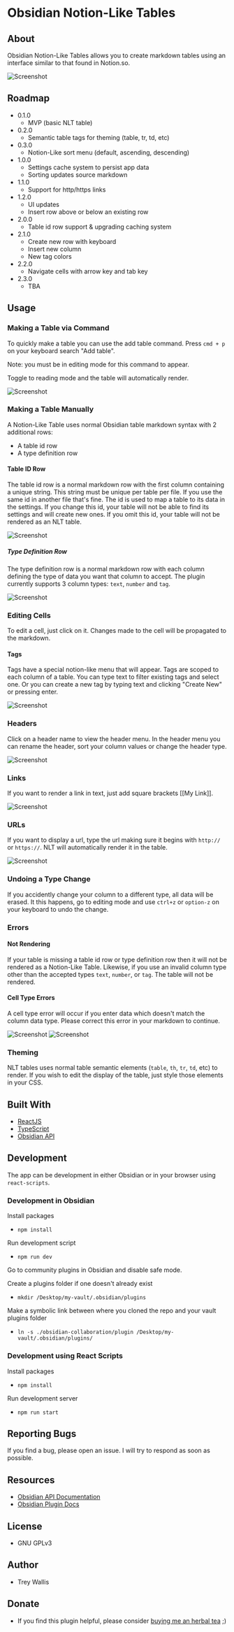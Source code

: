 # Obsidian Notion-Like Tables

## About

Obsidian Notion-Like Tables allows you to create markdown tables using an interface similar to that found in Notion.so.

![Screenshot](.readme/preview.png)

## Roadmap

-   0.1.0
    -   MVP (basic NLT table)
-   0.2.0
    -   Semantic table tags for theming (table, tr, td, etc)
-   0.3.0
    -   Notion-Like sort menu (default, ascending, descending)
-   1.0.0
    -   Settings cache system to persist app data
    -   Sorting updates source markdown
-   1.1.0
    -   Support for http/https links
-   1.2.0
    -   UI updates
    -   Insert row above or below an existing row
-   2.0.0
    -   Table id row support & upgrading caching system
-   2.1.0
    -   Create new row with keyboard
    -   Insert new column
    -   New tag colors
-   2.2.0
    -   Navigate cells with arrow key and tab key
-   2.3.0
    -   TBA

## Usage

### Making a Table via Command

To quickly make a table you can use the add table command. Press `cmd + p` on your keyboard search "Add table".

Note: you must be in editing mode for this command to appear.

Toggle to reading mode and the table will automatically render.

![Screenshot](.readme/add-table-command.png)

### Making a Table Manually

A Notion-Like Table uses normal Obsidian table markdown syntax with 2 additional rows:

-   A table id row
-   A type definition row

#### Table ID Row

The table id row is a normal markdown row with the first column containing a unique string. This string must be unique per table per file. If you use the same id in another file that's fine. The id is used to map a table to its data in the settings. If you change this id, your table will not be able to find its settings and will create new ones. If you omit this id, your table will not be rendered as an NLT table.

![Screenshot](.readme/table-id-row.png)

##### Type Definition Row

The type definition row is a normal markdown row with each column defining the type of data you want that column to accept. The plugin currently supports 3 column types: `text`, `number` and `tag`.

![Screenshot](.readme/type-definition-row.png)

### Editing Cells

To edit a cell, just click on it. Changes made to the cell will be propagated to the markdown.

#### Tags

Tags have a special notion-like menu that will appear. Tags are scoped to each column of a table. You can type text to filter existing tags and select one. Or you can create a new tag by typing text and clicking "Create New" or pressing enter.

![Screenshot](.readme/tag-menu.png)

### Headers

Click on a header name to view the header menu. In the header menu you can rename the header, sort your column values or change the header type.

![Screenshot](.readme/header.png)

### Links

If you want to render a link in text, just add square brackets [[My Link]].

![Screenshot](.readme/internal-link-edit.png)

### URLs

If you want to display a url, type the url making sure it begins with `http://` or `https://`. NLT will automatically render it in the table.

![Screenshot](.readme/url.png)

### Undoing a Type Change

If you accidently change your column to a different type, all data will be erased. It this happens, go to editing mode and use `ctrl+z` or `option-z` on your keyboard to undo the change.

### Errors

#### Not Rendering

If your table is missing a table id row or type definition row then it will not be rendered as a Notion-Like Table. Likewise, if you use an invalid column type other than the accepted types `text`, `number`, or `tag`. The table will not be rendered.

#### Cell Type Errors

A cell type error will occur if you enter data which doesn't match the column data type. Please correct this error in your markdown to continue.

![Screenshot](.readme/cell-error-1.png)
![Screenshot](.readme/cell-error-2.png)

### Theming

NLT tables uses normal table semantic elements (`table`, `th`, `tr`, `td`, etc) to render. If you wish to edit the display of the table, just style those elements in your CSS.

## Built With

-   [ReactJS](https://reactjs.org/)
-   [TypeScript](https://github.com/microsoft/TypeScript)
-   [Obsidian API](https://github.com/obsidianmd/obsidian-api)

## Development

The app can be development in either Obsidian or in your browser using `react-scripts`.

### Development in Obsidian

Install packages

-   `npm install`

Run development script

-   `npm run dev`

Go to community plugins in Obsidian and disable safe mode.

Create a plugins folder if one doesn't already exist

-   `mkdir /Desktop/my-vault/.obsidian/plugins`

Make a symbolic link between where you cloned the repo and your vault plugins folder

-   `ln -s ./obsidian-collaboration/plugin /Desktop/my-vault/.obsidian/plugins/`

### Development using React Scripts

Install packages

-   `npm install`

Run development server

-   `npm run start`

## Reporting Bugs

If you find a bug, please open an issue. I will try to respond as soon as possible.

## Resources

-   [Obsidian API Documentation](https://github.com/obsidianmd/obsidian-api)
-   [Obsidian Plugin Docs](https://marcus.se.net/obsidian-plugin-docs)

## License

-   GNU GPLv3

## Author

-   Trey Wallis

## Donate

-   If you find this plugin helpful, please consider [buying me an herbal tea](https://www.buymeacoffee.com/treywallis) ;)
